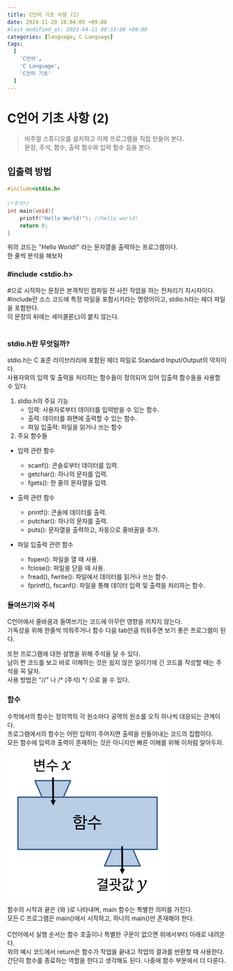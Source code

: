 ```yaml
---
title: C언어 기초 사항 (2)
date: 2024-11-20 16:04:05 +09:00
#last_modified_at: 2023-04-11 00:33:00 +09:00
categories: [language, C Language]
tags:
  [
    'C언어',
    'C Language',
    'C언어 기초'
  ]
---
```

# **C언어 기초 사항 (2)**
> 비주얼 스튜디오를 설치하고 이제 프로그램을 직접 만들어 본다.<br>
>  문장, 주석, 함수, 출력 함수와 입력 함수 등을 본다.


## 입출력 방법
```c
#include<stdio.h>

/*주석*/
int main(void){
    printf("Hello World!"); //hello world!
    return 0;
}
```
위의 코드는 "Hello World!" 라는 문자열을 출력하는 프로그램이다.<br>
한 줄씩 분석을 해보자

### #include <stdio.h><br>
#으로 시작하는 문장은 본격적인 컴파일 전 사전 작업을 하는 전처리기 지시자이다.<br>
#include란 소스 코드에 특정 파일을 포함시키라는 명령어이고, stdio.h라는 헤더 파일을 포함한다.<br>
이 문장의 뒤에는 세미콜론(;)이 붙지 않는다.
<br><br>
### stdio.h란 무엇일까?
stdio.h는 C 표준 라이브러리에 포함된 헤더 파일로 Standard Input/Output의 약자이다.<br>
사용자와의 입력 및 출력을 처리하는 함수들이 정의되어 있어 입출력 함수들을 사용할 수 있다.

1. stdio.h의 주요 기능<br>
   - 입력: 사용자로부터 데이터를 입력받을 수 있는 함수.<br>
   - 출력: 데이터를 화면에 출력할 수 있는 함수.<br>
   - 파일 입출력: 파일을 읽거나 쓰는 함수
2. 주요 함수들<br>

 - 입력 관련 함수
   - scanf(): 콘솔로부터 데이터를 입력.
   - getchar(): 하나의 문자를 입력.
   - fgets(): 한 줄의 문자열을 입력.
  
 - 출력 관련 함수
   - printf(): 콘솔에 데이터를 출력.
   - putchar(): 하나의 문자를 출력.
   - puts(): 문자열을 출력하고, 자동으로 줄바꿈을 추가.
  
 - 파일 입출력 관련 함수
   - fopen(): 파일을 열 때 사용.
   - fclose(): 파일을 닫을 때 사용.
   - fread(), fwrite(): 파일에서 데이터를 읽거나 쓰는 함수.
   - fprintf(), fscanf(): 파일을 통해 데이터 입력 및 출력을 처리하는 함수.


### 들여쓰기와 주석
C언어에서 줄바꿈과 들여쓰기는 코드에 아무런 영향을 끼치지 않는다.<br>
가독성을 위해 한줄씩 띄워주거나 함수 다음 tab만큼 띄워주면 보기 좋은 프로그램이 된다.

또한 프로그램에 대한 설명을 위해 주석을 달 수 있다. <br>
남이 짠 코드를 보고 바로 이해하는 것은 쉽지 않은 일이기에 긴 코드를 작성할 때는 주석을 꼭 달자.<br>
사용 방법은 "//" 나 /\* (주석) \*/ 으로 쓸 수 있다.

### 함수

수학에서의 함수는 정의역의 각 원소마다 공역의 원소를 오직 하나씩 대응되는 관계이다.<br>
프로그램에서의 함수는 어떤 입력이 주어지면 출력을 만들어내는 코드의 집합이다.<br>
모든 함수에 입력과 출력이 존재하는 것은 아니지만 빠른 이해를 위해 이처럼 알아두자.<br><br>
![image](/assets/img/C_lang/1_1.PNG)

함수의 시작과 끝은 {와 }로 나타내며, main 함수는 특별한 의미를 가진다.<br>
모든 C 프로그램은 main()에서 시작하고, 하나의 main()만 존재해야 한다.<br><br>
C언어에서 실행 순서는 함수 호출이나 특별한 구문이 없으면 위에서부터 아래로 내려온다.<br>
위의 예시 코드에서 return은 함수가 작업을 끝내고 작업의 결과를 반환할 때 사용한다.<br>
간단히 함수를 종료하는 역할을 한다고 생각해도 된다. 나중에 함수 부분에서 더 다룬다.
